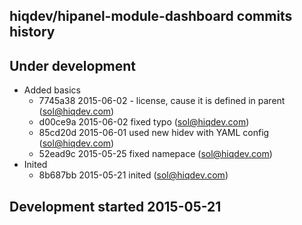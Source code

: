 hiqdev/hipanel-module-dashboard commits history
-----------------------------------------------

## Under development

- Added basics
    - 7745a38 2015-06-02 - license, cause it is defined in parent (sol@hiqdev.com)
    - d00ce9a 2015-06-02 fixed typo (sol@hiqdev.com)
    - 85cd20d 2015-06-01 used new hidev with YAML config (sol@hiqdev.com)
    - 52ead9c 2015-05-25 fixed namepace (sol@hiqdev.com)
- Inited
    - 8b687bb 2015-05-21 inited (sol@hiqdev.com)

## Development started 2015-05-21

